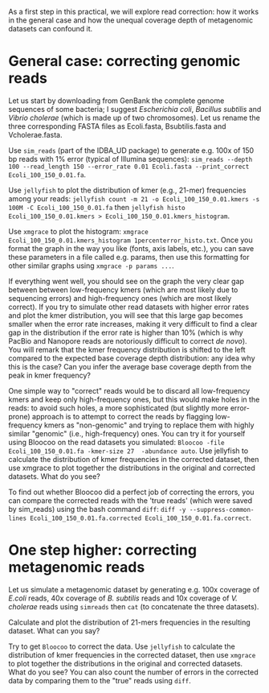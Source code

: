 As a first step in this practical, we will explore read correction: how it works in the general case and how the unequal coverage depth of metagenomic datasets can confound it.

# General case: correcting genomic reads

Let us start by downloading from GenBank the complete genome sequences of some bacteria; I suggest _Escherichia coli_, _Bacillus subtilis_ and _Vibrio cholerae_ (which is made up of two chromosomes). Let us rename the three corresponding FASTA files as Ecoli.fasta, Bsubtilis.fasta and Vcholerae.fasta.

Use `sim_reads` (part of the IDBA_UD package) to generate e.g. 100x of 150 bp reads with 1% error (typical of Illumina sequences): `sim_reads --depth 100 --read_length 150 --error_rate 0.01 Ecoli.fasta --print_correct Ecoli_100_150_0.01.fa`.

Use `jellyfish` to plot the distribution of kmer (e.g., 21-mer) frequencies among your reads: `jellyfish count -m 21 -o Ecoli_100_150_0.01.kmers -s 100M -C Ecoli_100_150_0.01.fa` then `jellyfish histo Ecoli_100_150_0.01.kmers > Ecoli_100_150_0.01.kmers_histogram`.

Use `xmgrace` to plot the histogram: `xmgrace Ecoli_100_150_0.01.kmers_histogram 1percenterror_histo.txt`. Once you format the graph in the way you like (fonts, axis labels, etc.), you can save these parameters in a file called e.g. params, then use this formatting for other similar graphs using `xmgrace -p params ...`.

If everything went well, you should see on the graph the very clear gap between between low-frequency kmers (which are most likely due to sequencing errors) and high-frequency ones (which are most likely correct). If you try to simulate other read datasets with higher error rates and plot the kmer distribution, you will see that this large gap becomes smaller when the error rate increases, making it very difficult to find a clear gap in the distribution if the error rate is higher than 10% (which is why PacBio and Nanopore reads are notoriously difficult to correct _de novo_). You will remark that the kmer frequency distribution is shifted to the left compared to the expected base coverage depth distribution: any idea why this is the case? Can you infer the average base coverage depth from the peak in kmer frequency?

One simple way to "correct" reads would be to discard all low-frequency kmers and keep only high-frequency ones, but this would make holes in the reads: to avoid such holes, a more sophisticated (but slightly more error-prone) approach is to attempt to correct the reads by flagging low-frequency kmers as "non-genomic" and trying to replace them with highly similar "genomic" (i.e., high-frequency) ones. You can try it for yourself using Bloocoo on the read datasets you simulated: `Bloocoo -file Ecoli_100_150_0.01.fa -kmer-size 27  -abundance auto`. Use jellyfish to calculate the distribution of kmer frequencies in the corrected dataset, then use xmgrace to plot together the distributions in the original and corrected datasets. What do you see?

To find out whether Bloocoo did a perfect job of correcting the errors, you can compare the corrected reads with the 'true reads' (which were saved by sim_reads) using the bash command `diff`: `diff -y --suppress-common-lines Ecoli_100_150_0.01.fa.corrected Ecoli_100_150_0.01.fa.correct`.

# One step higher: correcting metagenomic reads

Let us simulate a metagenomic dataset by generating e.g. 100x coverage of _E.coli_ reads, 40x coverage of _B. subtilis_ reads and 10x coverage of _V. cholerae_ reads using `simreads` then `cat` (to concatenate the three datasets).

Calculate and plot the distribution of 21-mers frequencies in the resulting dataset. What can you say?

Try to get `Bloocoo` to correct the data. Use `jellyfish` to calculate the distribution of kmer frequencies in the corrected dataset, then use `xmgrace` to plot together the distributions in the original and corrected datasets. What do you see? You can also count the number of errors in the corrected data by comparing them to the "true" reads using `diff`.


